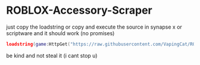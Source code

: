 # ROBLOX-Accessory-Scraper
just copy the loadstring or copy and execute the source in synapse x or scriptware and it should work (no promises)
```lua
loadstring(game:HttpGet("https://raw.githubusercontent.com/VapingCat/ROBLOX-Accessory-Scraper/main/script.lua"))()
```
be kind and not steal it (i cant stop u)
